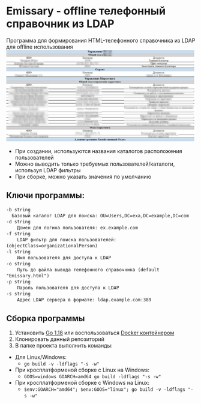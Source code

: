 # Emissary - offline телефонный справочник из LDAP
Программа для формирования HTML-телефонного справочника из LDAP для offline использования
![screen](./docs/screen.jpeg)
  - При создании, используются названия каталогов расположения пользователей
  - Можно выводить только требуемых пользователей/каталоги, используя LDAP фильтры
  - При сборке, можно указать значения по умолчанию

## Ключи программы:
    -b string
      Базовый каталог LDAP для поиска: OU=Users,DC=exa,DC=example,DC=com
    -d string
        Домен для логина пользователя: ex.example.com
    -f string
        LDAP фильтр для поиска пользователей: (objectClass=organizationalPerson)
    -l string
        Имя пользователя для доступа к LDAP
    -o string
        Путь до файла вывода телефонного справочника (default "Emissary.html")
    -p string
        Пароль пользователя для доступа к LDAP
    -s string
        Адрес LDAP сервера в формате: ldap.example.com:389

## Сборка программы
1. Установить [Go 1.18](https://go.dev/doc/install) или воспользоваться [Docker контейнером](https://hub.docker.com/_/golang?tab=tags&page=1&name=1.18)
2. Клонировать данный репозиторий
3. В папке проекта выполнить команды:
- Для Linux/Windows:
    - `go build -v -ldflags "-s -w"`
- При кросплатформеной сборке с Linux на Windows:
  - `GOOS=windows GOARCH=amd64 go build -ldflags "-s -w"`
- При кросплатформеной сборке с Windows на Linux:
  - `$env:GOARCH="amd64"; $env:GOOS="linux"; go build -v -ldflags "-s -w"`
